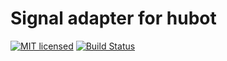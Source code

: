 # Signal adapter for hubot
[![MIT licensed](https://img.shields.io/badge/license-MIT-blue.svg)](https://tldrlegal.com/license/mit-license#summary)
[![Build Status](https://travis-ci.org/agileek/hubot-signal.svg?branch=master)](https://travis-ci.org/agileek/hubot-signal)
